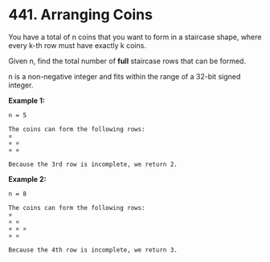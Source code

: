 # 441. Arranging Coins

You have a total of n coins that you want to form in a staircase shape, where every k-th row must have exactly k coins.

Given n, find the total number of **full** staircase rows that can be formed.

n is a non-negative integer and fits within the range of a 32-bit signed integer.

**Example 1:**

	n = 5

	The coins can form the following rows:
	¤
	¤ ¤
	¤ ¤

	Because the 3rd row is incomplete, we return 2.

**Example 2:**

	n = 8

	The coins can form the following rows:
	¤
	¤ ¤
	¤ ¤ ¤
	¤ ¤

	Because the 4th row is incomplete, we return 3.
